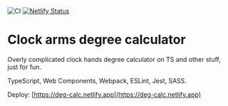 ![CI](https://github.com/GavrilenkoGeorgi/notes/workflows/CI/badge.svg?branch=dev)
[![Netlify Status](https://api.netlify.com/api/v1/badges/53e51f56-e835-4257-b8b8-1abf1ddf957e/deploy-status)](https://app.netlify.com/sites/deg-calc/deploys)

# Clock arms degree calculator

Overly complicated clock hands degree calculator on TS and other stuff, just for fun.

TypeScript, Web Components, Webpack, ESLint, Jest, SASS.

Deploy: [https://deg-calc.netlify.app](https://deg-calc.netlify.app)
